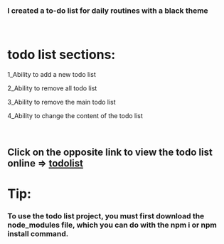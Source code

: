 <h3> I created a to-do list for daily routines with a black theme </h3>
<br>
<h1> todo list sections: </h1>
<p> 1_Ability to add a new todo list </p>
<p> 2_Ability to remove all todo list </p>
<p> 3_Ability to remove the main todo list </p>
<p> 4_Ability to change the content of the todo list </p>
<br>
<h2> Click on the opposite link to view the todo list online => <a href="https://todolist.gigfa.com"> todolist </a> </h2>
<h1> Tip: </h1>
<h3> To use the todo list project, you must first download the node_modules file, which you can do with the npm i or npm install command. </h3>
